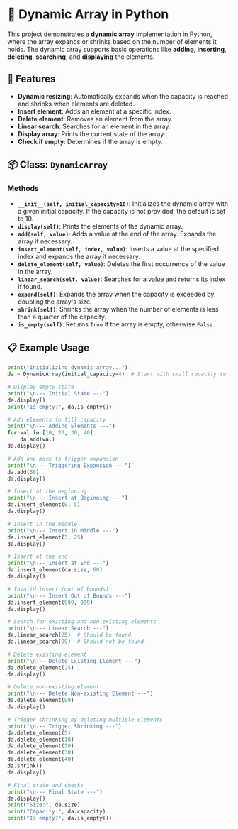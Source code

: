 # 🧠 Dynamic Array in Python

This project demonstrates a **dynamic array** implementation in Python, where the array expands or shrinks based on the number of elements it holds. The dynamic array supports basic operations like **adding**, **inserting**, **deleting**, **searching**, and **displaying** the elements.

## 🚀 Features

- **Dynamic resizing**: Automatically expands when the capacity is reached and shrinks when elements are deleted.
- **Insert element**: Adds an element at a specific index.
- **Delete element**: Removes an element from the array.
- **Linear search**: Searches for an element in the array.
- **Display array**: Prints the current state of the array.
- **Check if empty**: Determines if the array is empty.

## 📦 Class: `DynamicArray`

### Methods

- **`__init__(self, initial_capacity=10)`**: Initializes the dynamic array with a given initial capacity. If the capacity is not provided, the default is set to 10.
- **`display(self)`**: Prints the elements of the dynamic array.
- **`add(self, value)`**: Adds a value at the end of the array. Expands the array if necessary.
- **`insert_element(self, index, value)`**: Inserts a value at the specified index and expands the array if necessary.
- **`delete_element(self, value)`**: Deletes the first occurrence of the value in the array.
- **`linear_search(self, value)`**: Searches for a value and returns its index if found.
- **`expand(self)`**: Expands the array when the capacity is exceeded by doubling the array's size.
- **`shrink(self)`**: Shrinks the array when the number of elements is less than a quarter of the capacity.
- **`is_empty(self)`**: Returns `True` if the array is empty, otherwise `False`.

## 📋 Example Usage

```python
print("Initializing dynamic array...")
da = DynamicArray(initial_capacity=4)  # Start with small capacity to force expansion

# Display empty state
print("\n--- Initial State ---")
da.display()
print("Is empty?", da.is_empty())

# Add elements to fill capacity
print("\n--- Adding Elements ---")
for val in [10, 20, 30, 40]:
    da.add(val)
da.display()

# Add one more to trigger expansion
print("\n--- Triggering Expansion ---")
da.add(50)
da.display()

# Insert at the beginning
print("\n--- Insert at Beginning ---")
da.insert_element(0, 5)
da.display()

# Insert in the middle
print("\n--- Insert in Middle ---")
da.insert_element(3, 25)
da.display()

# Insert at the end
print("\n--- Insert at End ---")
da.insert_element(da.size, 60)
da.display()

# Invalid insert (out of bounds)
print("\n--- Insert Out of Bounds ---")
da.insert_element(999, 999)
da.display()

# Search for existing and non-existing elements
print("\n--- Linear Search ---")
da.linear_search(25)  # Should be found
da.linear_search(99)  # Should not be found

# Delete existing element
print("\n--- Delete Existing Element ---")
da.delete_element(25)
da.display()

# Delete non-existing element
print("\n--- Delete Non-existing Element ---")
da.delete_element(99)
da.display()

# Trigger shrinking by deleting multiple elements
print("\n--- Trigger Shrinking ---")
da.delete_element(5)
da.delete_element(10)
da.delete_element(20)
da.delete_element(30)
da.delete_element(40)
da.shrink()
da.display()

# Final state and checks
print("\n--- Final State ---")
da.display()
print("Size:", da.size)
print("Capacity:", da.capacity)
print("Is empty?", da.is_empty())

